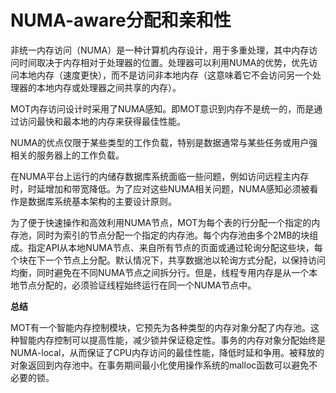 # NUMA-aware分配和亲和性

非统一内存访问（NUMA）是一种计算机内存设计，用于多重处理，其中内存访问时间取决于内存相对于处理器的位置。处理器可以利用NUMA的优势，优先访问本地内存（速度更快），而不是访问非本地内存（这意味着它不会访问另一个处理器的本地内存或处理器之间共享的内存）。

MOT内存访问设计时采用了NUMA感知。即MOT意识到内存不是统一的，而是通过访问最快和最本地的内存来获得最佳性能。

NUMA的优点仅限于某些类型的工作负载，特别是数据通常与某些任务或用户强相关的服务器上的工作负载。

在NUMA平台上运行的内储存数据库系统面临一些问题，例如访问远程主内存时，时延增加和带宽降低。为了应对这些NUMA相关问题，NUMA感知必须被看作是数据库系统基本架构的主要设计原则。

为了便于快速操作和高效利用NUMA节点，MOT为每个表的行分配一个指定的内存池，同时为索引的节点分配一个指定的内存池。每个内存池由多个2MB的块组成。指定API从本地NUMA节点、来自所有节点的页面或通过轮询分配这些块，每个块在下一个节点上分配。默认情况下，共享数据池以轮询方式分配，以保持访问均衡，同时避免在不同NUMA节点之间拆分行。但是，线程专用内存是从一个本地节点分配的，必须验证线程始终运行在同一个NUMA节点中。

**总结**

MOT有一个智能内存控制模块，它预先为各种类型的内存对象分配了内存池。这种智能内存控制可以提高性能，减少锁并保证稳定性。事务的内存对象分配始终是NUMA-local，从而保证了CPU内存访问的最佳性能，降低时延和争用。被释放的对象返回到内存池中。在事务期间最小化使用操作系统的malloc函数可以避免不必要的锁。
